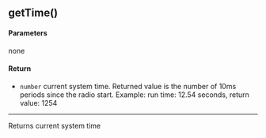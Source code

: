 <!-- This file was generated by the script. Do not edit it, any changes will be lost! -->

## getTime()



#### Parameters

none

#### Return

* `number` current system time. Returned value is the 
number of 10ms periods since the radio start. Example: 
run time: 12.54 seconds, return value: 1254




---
Returns current system time


